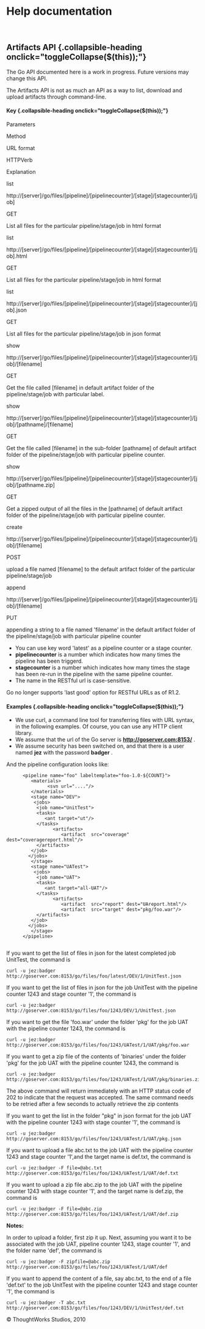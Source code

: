 Help documentation
==================

 

Artifacts API {.collapsible-heading onclick="toggleCollapse($(this));"}
-------------

The Go API documented here is a work in progress. Future versions may
change this API.

The Artifacts API is not as much an API as a way to list, download and
upload artifacts through command-line.

#### Key {.collapsible-heading onclick="toggleCollapse($(this));"}

Parameters

Method

URL format

HTTPVerb

Explanation

list

http://[server]/go/files/[pipeline]/[pipelinecounter]/[stage]/[stagecounter]/[job]

GET

List all files for the particular pipeline/stage/job in html format

list

http://[server]/go/files/[pipeline]/[pipelinecounter]/[stage]/[stagecounter]/[job].html

GET

List all files for the particular pipeline/stage/job in html format

list

http://[server]/go/files/[pipeline]/[pipelinecounter]/[stage]/[stagecounter]/[job].json

GET

List all files for the particular pipeline/stage/job in json format

show

http://[server]/go/files/[pipeline]/[pipelinecounter]/[stage]/[stagecounter]/[job]/[filename]

GET

Get the file called [filename] in default artifact folder of the
pipeline/stage/job with particular label.

show

http://[server]/go/files/[pipeline]/[pipelinecounter]/[stage]/[stagecounter]/[job]/[pathname]/[filename]

GET

Get the file called [filename] in the sub-folder [pathname] of default
artifact folder of the pipeline/stage/job with particular pipeline
counter.

show

http://[server]/go/files/[pipeline]/[pipelinecounter]/[stage]/[stagecounter]/[job]/[pathname.zip]

GET

Get a zipped output of all the files in the [pathname] of default
artifact folder of the pipeline/stage/job with particular pipeline
counter.

create

http://[server]/go/files/[pipeline]/[pipelinecounter]/[stage]/[stagecounter]/[job]/[filename]

POST

upload a file named [filename] to the default artifact folder of the
particular pipeline/stage/job

append

http://[server]/go/files/[pipeline]/[pipelinecounter]/[stage]/[stagecounter]/[job]/[filename]

PUT

appending a string to a file named 'filename' in the default artifact
folder of the pipeline/stage/job with particular pipeline counter

-   You can use key word 'latest' as a pipeline counter or a stage
    counter.
-   **pipelinecounter** is a number which indicates how many times the
    pipeline has been triggerd.
-   **stagecounter** is a number which indicates how many times the
    stage has been re-run in the pipeline with the same pipeline
    counter.
-   The name in the RESTful url is case-sensitive.

Go no longer supports 'last good' option for RESTful URLs as of R1.2.

#### Examples {.collapsible-heading onclick="toggleCollapse($(this));"}

-   We use curl, a command line tool for transferring files with URL
    syntax, in the following examples. Of course, you can use any HTTP
    client library.
-   We assume that the url of the Go server is
    **http://goserver.com:8153/** .
-   We assume security has been switched on, and that there is a user
    named **jez** with the password **badger** .

And the pipeline configuration looks like:

``` {.code}
      <pipeline name="foo" labeltemplate="foo-1.0-${COUNT}">
         <materials>
               <svn url="...."/>
         </materials>
         <stage name="DEV">
          <jobs>
           <job name="UnitTest">
           <tasks>
              <ant target="ut"/>
           </tasks>
                 <artifacts>
                    <artifact  src="coverage" dest="coveragereport.html"/>         
           </artifacts>
         </job>
        </jobs>
         </stage>
         <stage name="UATest">
          <jobs>
           <job name="UAT">
           <tasks>
              <ant target="all-UAT"/>
           </tasks>
                 <artifacts>
                    <artifact  src="report" dest="UAreport.html"/>
                    <artifact  src="target" dest="pkg/foo.war"/>
           </artifacts>
         </job>
        </jobs>
         </stage>
      </pipeline>
        
```

If you want to get the list of files in json for the latest completed
job UnitTest, the command is

``` {.code}
curl -u jez:badger http://goserver.com:8153/go/files/foo/latest/DEV/1/UnitTest.json
```

If you want to get the list of files in json for the job UnitTest with
the pipeline counter 1243 and stage counter '1', the command is

``` {.code}
curl -u jez:badger http://goserver.com:8153/go/files/foo/1243/DEV/1/UnitTest.json
```

If you want to get the file 'foo.war' under the folder 'pkg' for the job
UAT with the pipeline counter 1243, the command is

``` {.code}
curl -u jez:badger http://goserver.com:8153/go/files/foo/1243/UATest/1/UAT/pkg/foo.war
```

If you want to get a zip file of the contents of 'binaries' under the
folder 'pkg' for the job UAT with the pipeline counter 1243, the command
is

``` {.code}
curl -u jez:badger http://goserver.com:8153/go/files/foo/1243/UATest/1/UAT/pkg/binaries.zip
```

The above command will return immediately with an HTTP status code of
202 to indicate that the request was accepted. The same command needs to
be retried after a few seconds to actually retrieve the zip contents

If you want to get the list in the folder "pkg" in json format for the
job UAT with the pipeline counter 1243 with stage counter '1', the
command is

``` {.code}
curl -u jez:badger http://goserver.com:8153/go/files/foo/1243/UATest/1/UAT/pkg.json
```

If you want to upload a file abc.txt to the job UAT with the pipeline
counter 1243 and stage counter '1',and the target name is def.txt, the
command is

``` {.code}
curl -u jez:badger -F file=@abc.txt http://goserver.com:8153/go/files/foo/1243/UATest/1/UAT/def.txt
```

If you want to upload a zip file abc.zip to the job UAT with the
pipeline counter 1243 with stage counter '1', and the target name is
def.zip, the command is

``` {.code}
curl -u jez:badger -F file=@abc.zip http://goserver.com:8153/go/files/foo/1243/UATest/1/UAT/def.zip
```

**Notes:**

In order to upload a folder, first zip it up. Next, assuming you want it
to be associated with the job UAT, pipeline counter 1243, stage counter
'1', and the folder name 'def', the command is

``` {.code}
curl -u jez:badger -F zipfile=@abc.zip http://goserver.com:8153/go/files/foo/1243/UATest/1/UAT/def
```

If you want to append the content of a file, say abc.txt, to the end of
a file 'def.txt' to the job UnitTest with the pipeline counter 1243 and
stage counter '1', the command is

``` {.code}
curl -u jez:badger -T abc.txt http://goserver.com:8153/go/files/foo/1243/DEV/1/UnitTest/def.txt
```





© ThoughtWorks Studios, 2010

